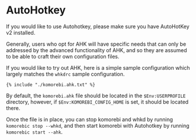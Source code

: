 # AutoHotkey

If you would like to use Autohotkey, please make sure you have AutoHotKey v2
installed.

Generally, users who opt for AHK will have specific needs that can only be
addressed by the advanced functionality of AHK, and so they are assumed to be
able to craft their own configuration files.

If you would like to try out AHK, here is a simple sample configuration which
largely matches the `whkdrc` sample configuration.

```autohotkey
{% include "./komorebi.ahk.txt" %}
```

By default, the `komorebi.ahk` file should be located in the `$Env:USERPROFILE`
directory, however, if `$Env:KOMOREBI_CONFIG_HOME` is set, it should be located
there.

Once the file is in place, you can stop komorebi and whkd by running `komorebic stop --whkd`,
and then start komorebi with Autohotkey by running `komorebic start --ahk`.
